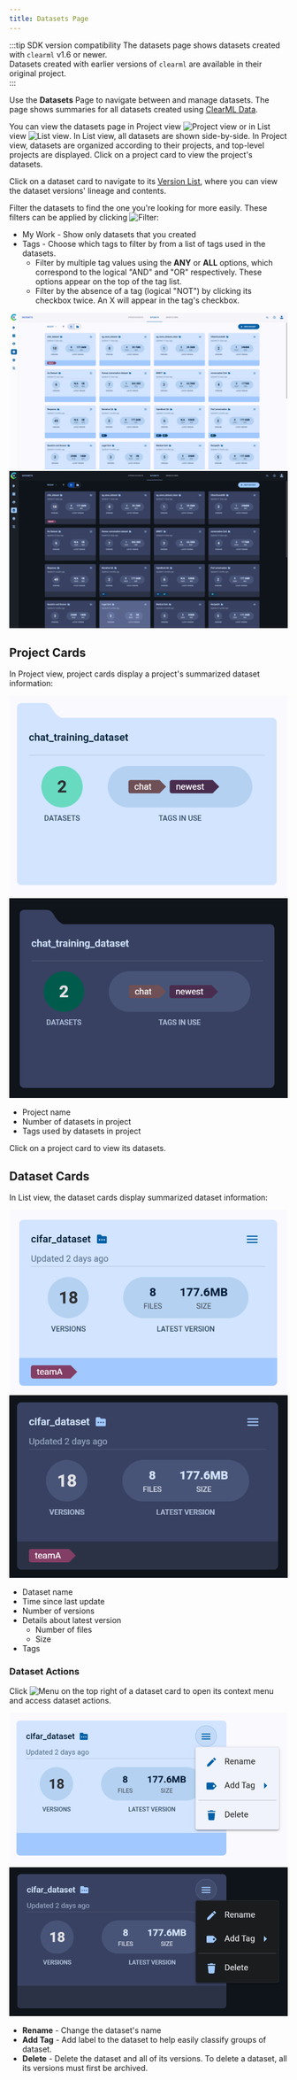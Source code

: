 ```yaml
---
title: Datasets Page
---
```


:::tip SDK version compatibility
The datasets page shows datasets created with `clearml` v1.6 or newer.  
Datasets created with earlier versions of `clearml` are available in their original project.  
:::

Use the **Datasets** Page to navigate between and manage datasets. The page shows summaries 
for all datasets created using [ClearML Data](../../clearml_data/clearml_data.md).

You can view the datasets page in Project view <img src="/docs/latest/icons/ico-project-view.svg" alt="Project view" className="icon size-md" /> 
or in List view <img src="/docs/latest/icons/ico-flat-view.svg" alt="List view" className="icon size-md" />. In List 
view, all datasets are shown side-by-side. In Project view, datasets are organized according to their projects, and 
top-level projects are displayed. Click on a project card to view the project's datasets.

Click on a dataset card to navigate to its [Version List](webapp_dataset_viewing.md), where you can view the 
dataset versions' lineage and contents. 

Filter the datasets to find the one you're looking for more easily. These filters can be applied by clicking <img src="/docs/latest/icons/ico-filter-off.svg" alt="Filter" className="icon size-md" />:
* My Work - Show only datasets that you created
* Tags - Choose which tags to filter by from a list of tags used in the datasets.
  * Filter by multiple tag values using the **ANY** or **ALL** options, which correspond to the logical "AND" and "OR" 
  respectively. These options appear on the top of the tag list.
  * Filter by the absence of a tag (logical "NOT") by clicking its checkbox twice. An X will appear in the tag's checkbox.

![Dataset page](../../img/webapp_dataset_page.png#light-mode-only)
![Dataset page](../../img/webapp_dataset_page_dark.png#dark-mode-only)

## Project Cards

In Project view, project cards display a project's summarized dataset information:

<div class="max-w-50">

![Project card](../../img/webapp_dataset_project_card.png#light-mode-only)
![Project card](../../img/webapp_dataset_project_card_dark.png#dark-mode-only)

</div>

* Project name
* Number of datasets in project
* Tags used by datasets in project

Click on a project card to view its datasets.



## Dataset Cards

In List view, the dataset cards display summarized dataset information:

<div class="max-w-50">

![Dataset card](../../img/webapp_dataset_card.png#light-mode-only)
![Dataset card](../../img/webapp_dataset_card_dark.png#dark-mode-only)

</div>

* Dataset name
* Time since last update
* Number of versions
* Details about latest version
  * Number of files
  * Size
* Tags 

### Dataset Actions

Click <img src="/docs/latest/icons/ico-bars-menu.svg" alt="Menu" className="icon size-md space-sm" /> on the top right
of a dataset card to open its context menu and access dataset actions.  

<div class="max-w-50">

![Dataset context menu](../../img/webapp_dataset_card_context_menu.png#light-mode-only)
![Dataset context menu](../../img/webapp_dataset_card_context_menu_dark.png#dark-mode-only)

</div>

* **Rename** - Change the dataset's name
* **Add Tag** - Add label to the dataset to help easily classify groups of dataset.
* **Delete** - Delete the dataset and all of its versions. To delete a dataset, all its versions must first be 
  archived. 